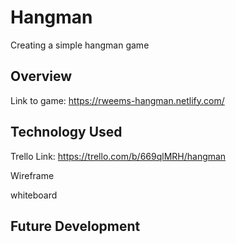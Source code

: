 # Hangman
Creating a simple hangman game 


## Overview 

Link to game: https://rweems-hangman.netlify.com/

## Technology Used

Trello Link: https://trello.com/b/669qlMRH/hangman


Wireframe 


whiteboard


## Future Development

